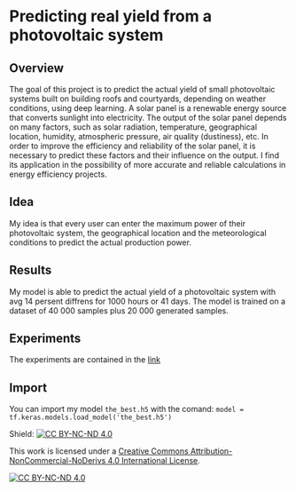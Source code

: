 # Predicting real yield from a photovoltaic system

## Overview
The goal of this project is to predict the actual yield of small photovoltaic systems built on building roofs and courtyards, depending on weather conditions, using deep learning. A solar panel is a renewable energy source that converts sunlight into electricity. The output of the solar panel depends on many factors, such as solar radiation, temperature, geographical location, humidity, atmospheric pressure, air quality (dustiness), etc. In order to improve the efficiency and reliability of the solar panel, it is necessary to predict these factors and their influence on the output. I find its application in the possibility of more accurate and reliable calculations in energy efficiency projects.

## Idea
My idea is that every user can enter the maximum power of their photovoltaic system, the geographical location and the meteorological conditions to predict the actual production power.

## Results
My model is able to predict the actual yield of a photovoltaic system with avg 14 persent diffrens for 1000 hours or 41 days. The model is trained on a dataset of 40 000 samples plus 20 000 generated samples. 

## Experiments
The experiments are contained in the [link](https://drive.google.com/drive/folders/19UkABNrchZw8OIpmZLVCNRwQ7EqImuUb?usp=sharing)

## Import
You can import my model `the_best.h5` with the comand:
```model = tf.keras.models.load_model('the_best.h5')```

Shield: [![CC BY-NC-ND 4.0][cc-by-nc-nd-shield]][cc-by-nc-nd]

This work is licensed under a
[Creative Commons Attribution-NonCommercial-NoDerivs 4.0 International License][cc-by-nc-nd].

[![CC BY-NC-ND 4.0][cc-by-nc-nd-image]][cc-by-nc-nd]

[cc-by-nc-nd]: http://creativecommons.org/licenses/by-nc-nd/4.0/
[cc-by-nc-nd-image]: https://licensebuttons.net/l/by-nc-nd/4.0/88x31.png
[cc-by-nc-nd-shield]: https://img.shields.io/badge/License-CC%20BY--NC--ND%204.0-lightgrey.svg